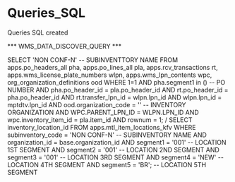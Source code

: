 # Queries_SQL
Queries SQL created 

*** WMS_DATA_DISCOVER_QUERY ***

SELECT 'NON CONF-N' -- SUBINVENTTORY NAME
FROM
  apps.po_headers_all pha,
  apps.po_lines_all pla,
  apps.rcv_transactions rt,
  apps.wms_license_plate_numbers wlpn,
  apps.wms_lpn_contents wpc,
  org_organization_definitions ood
WHERE 1=1
AND pha.segment1                   in () -- PO NUMBER
AND pha.po_header_id               = pla.po_header_id
AND rt.po_header_id                = pha.po_header_id
AND rt.transfer_lpn_id             = wlpn.lpn_id
AND wlpn.lpn_id                    = mptdtv.lpn_id
AND ood.organization_code          = '' -- INVENTORY ORGANIZATION
AND WPC.PARENT_LPN_ID              = WLPN.LPN_ID
AND wpc.inventory_item_id          = pla.item_id
AND rownum                         = 1; 
/ 
SELECT inventory_location_id 
FROM apps.mtl_item_locations_kfv
WHERE subinventory_code = 'NON CONF-N' -- SUBINVENTORY NAME
AND organization_id = base.organization_id
AND segment1 = '001' -- LOCATION 1ST SEGMENT
AND segment2 = '001' -- LOCATION 2ND SEGMENT
AND segment3 = '001' -- LOCATION 3RD SEGMENT
AND segment4 = 'NEW' -- LOCATION 4TH SEGMENT
AND segment5 = 'BR'; -- LOCATION 5TH SEGMENT
